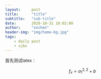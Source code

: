 ```yaml
---
layout:     post
title:      "title"
subtitle:   "sub-title"
date:       2020-10-31 18:02:00
author:     "xnchen"
header-img: "img/home-bg.jpg"
tags:
    - daily post
    - xjbx
---
```


首先测试latex：

$$ f_x = a_{1}^{2,2}+b $$
